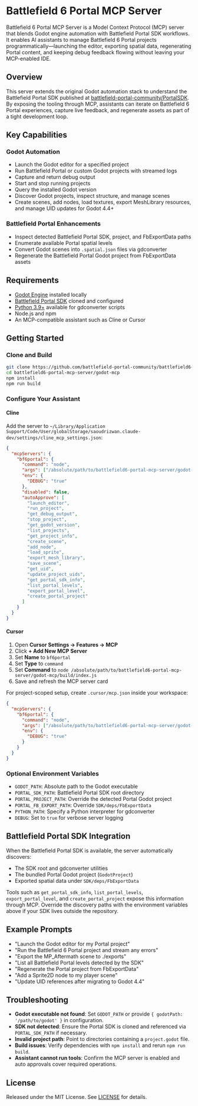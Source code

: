 # Battlefield 6 Portal MCP Server

Battlefield 6 Portal MCP Server is a Model Context Protocol (MCP) server that blends Godot engine automation with Battlefield Portal SDK workflows. It enables AI assistants to manage Battlefield 6 Portal projects programmatically—launching the editor, exporting spatial data, regenerating Portal content, and keeping debug feedback flowing without leaving your MCP-enabled IDE.

## Overview

This server extends the original Godot automation stack to understand the Battlefield Portal SDK published at [battlefield-portal-community/PortalSDK](https://github.com/battlefield-portal-community/PortalSDK). By exposing the tooling through MCP, assistants can iterate on Battlefield 6 Portal experiences, capture live feedback, and regenerate assets as part of a tight development loop.

## Key Capabilities

### Godot Automation
- Launch the Godot editor for a specified project
- Run Battlefield Portal or custom Godot projects with streamed logs
- Capture and return debug output
- Start and stop running projects
- Query the installed Godot version
- Discover Godot projects, inspect structure, and manage scenes
- Create scenes, add nodes, load textures, export MeshLibrary resources, and manage UID updates for Godot 4.4+

### Battlefield Portal Enhancements
- Inspect detected Battlefield Portal SDK, project, and FbExportData paths
- Enumerate available Portal spatial levels
- Convert Godot scenes into `.spatial.json` files via gdconverter
- Regenerate the Battlefield Portal Godot project from FbExportData assets

## Requirements
- [Godot Engine](https://godotengine.org/download) installed locally
- [Battlefield Portal SDK](https://github.com/battlefield-portal-community/PortalSDK) cloned and configured
- [Python 3.9+](https://www.python.org/downloads/) available for gdconverter scripts
- Node.js and npm
- An MCP-compatible assistant such as Cline or Cursor

## Getting Started

### Clone and Build

```bash
git clone https://github.com/battlefield-portal-community/battlefield6-portal-mcp-server.git
cd battlefield6-portal-mcp-server/godot-mcp
npm install
npm run build
```

### Configure Your Assistant

#### Cline
Add the server to `~/Library/Application Support/Code/User/globalStorage/saoudrizwan.claude-dev/settings/cline_mcp_settings.json`:

```json
{
  "mcpServers": {
    "bf6portal": {
      "command": "node",
      "args": ["/absolute/path/to/battlefield6-portal-mcp-server/godot-mcp/build/index.js"],
      "env": {
        "DEBUG": "true"
      },
      "disabled": false,
      "autoApprove": [
        "launch_editor",
        "run_project",
        "get_debug_output",
        "stop_project",
        "get_godot_version",
        "list_projects",
        "get_project_info",
        "create_scene",
        "add_node",
        "load_sprite",
        "export_mesh_library",
        "save_scene",
        "get_uid",
        "update_project_uids",
        "get_portal_sdk_info",
        "list_portal_levels",
        "export_portal_level",
        "create_portal_project"
      ]
    }
  }
}
```

#### Cursor

1. Open **Cursor Settings → Features → MCP**
2. Click **+ Add New MCP Server**
3. Set **Name** to `bf6portal`
4. Set **Type** to `command`
5. Set **Command** to `node /absolute/path/to/battlefield6-portal-mcp-server/godot-mcp/build/index.js`
6. Save and refresh the MCP server card

For project-scoped setup, create `.cursor/mcp.json` inside your workspace:

```json
{
  "mcpServers": {
    "bf6portal": {
      "command": "node",
      "args": ["/absolute/path/to/battlefield6-portal-mcp-server/godot-mcp/build/index.js"],
      "env": {
        "DEBUG": "true"
      }
    }
  }
}
```

### Optional Environment Variables

- `GODOT_PATH`: Absolute path to the Godot executable
- `PORTAL_SDK_PATH`: Battlefield Portal SDK root directory
- `PORTAL_PROJECT_PATH`: Override the detected Portal Godot project
- `PORTAL_FB_EXPORT_PATH`: Override `SDK/deps/FbExportData`
- `PYTHON_PATH`: Specify a Python interpreter for gdconverter
- `DEBUG`: Set to `true` for verbose server logging

## Battlefield Portal SDK Integration

When the Battlefield Portal SDK is available, the server automatically discovers:

- The SDK root and gdconverter utilities
- The bundled Portal Godot project (`GodotProject`)
- Exported spatial data under `SDK/deps/FbExportData`

Tools such as `get_portal_sdk_info`, `list_portal_levels`, `export_portal_level`, and `create_portal_project` expose this information through MCP. Override the discovery paths with the environment variables above if your SDK lives outside the repository.

## Example Prompts

- "Launch the Godot editor for my Portal project"
- "Run the Battlefield 6 Portal project and stream any errors"
- "Export the MP_Aftermath scene to ./exports"
- "List all Battlefield Portal levels detected by the SDK"
- "Regenerate the Portal project from FbExportData"
- "Add a Sprite2D node to my player scene"
- "Update UID references after migrating to Godot 4.4"

## Troubleshooting

- **Godot executable not found**: Set `GODOT_PATH` or provide `{ godotPath: '/path/to/godot' }` in configuration.
- **SDK not detected**: Ensure the Portal SDK is cloned and referenced via `PORTAL_SDK_PATH` if necessary.
- **Invalid project path**: Point to directories containing a `project.godot` file.
- **Build issues**: Verify dependencies with `npm install` and rerun `npm run build`.
- **Assistant cannot run tools**: Confirm the MCP server is enabled and auto approvals cover required operations.

## License

Released under the MIT License. See [LICENSE](godot-mcp/LICENSE) for details.

